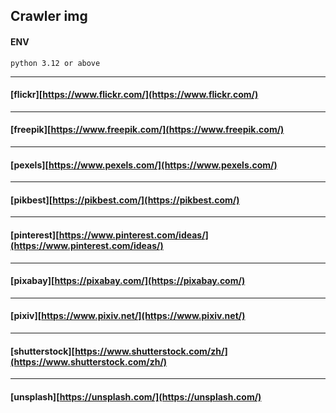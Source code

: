 ## Crawler img

#### ENV
```
python 3.12 or above
```

--- 
#### [flickr][https://www.flickr.com/](https://www.flickr.com/)
--- 
#### [freepik][https://www.freepik.com/](https://www.freepik.com/)
--- 
#### [pexels][https://www.pexels.com/](https://www.pexels.com/)
--- 
#### [pikbest][https://pikbest.com/](https://pikbest.com/)
--- 
#### [pinterest][https://www.pinterest.com/ideas/](https://www.pinterest.com/ideas/)
--- 
#### [pixabay][https://pixabay.com/](https://pixabay.com/)
--- 
#### [pixiv][https://www.pixiv.net/](https://www.pixiv.net/)
--- 
#### [shutterstock][https://www.shutterstock.com/zh/](https://www.shutterstock.com/zh/)
--- 
#### [unsplash][https://unsplash.com/](https://unsplash.com/)

